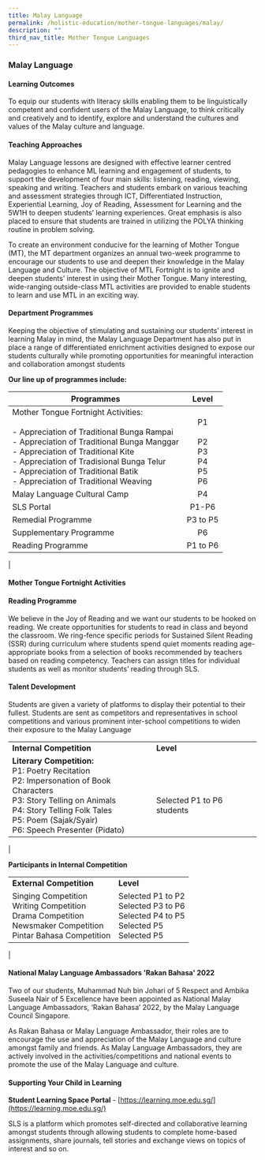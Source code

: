 ```yaml
---
title: Malay Language
permalink: /holistic-education/mother-tongue-languages/malay/
description: ""
third_nav_title: Mother Tongue Languages
---
```

### **Malay Language**
#### **Learning Outcomes**
To equip our students with literacy skills enabling them to be linguistically competent and confident users of the Malay Language, to think critically and creatively and to identify, explore and understand the cultures and values of the Malay culture and language.

#### **Teaching Approaches**
Malay Language lessons are designed with effective learner centred pedagogies to enhance ML learning and engagement of students, to support the development of four main skills: listening, reading, viewing, speaking and writing. Teachers and students embark on various teaching and assessment strategies through ICT, Differentiated Instruction, Experiential Learning, Joy of Reading, Assessment for Learning and the 5W1H to deepen students’ learning experiences. Great emphasis is also placed to ensure that students are trained in utilizing the POLYA thinking routine in problem solving.

To create an environment conducive for the learning of Mother Tongue (MT), the MT department organizes an annual two-week programme to encourage our students to use and deepen their knowledge in the Malay Language and Culture. The objective of MTL Fortnight is to ignite and deepen students’ interest in using their Mother Tongue. Many interesting, wide-ranging outside-class MTL activities are provided to enable students to learn and use MTL in an exciting way.

#### **Department Programmes**
Keeping the objective of stimulating and sustaining our students’ interest in learning Malay in mind, the Malay Language Department has also put in place a range of differentiated enrichment activities designed to expose our students culturally while promoting opportunities for meaningful interaction and collaboration amongst students

**Our line up of programmes include:**

| Programmes | Level |
|---|:---:|
|  Mother Tongue Fortnight Activities: <br><br>-  Appreciation of Traditional Bunga Rampai <br>-  Appreciation of Traditional Bunga Manggar<br>-  Appreciation of Traditional Kite<br>-  Appreciation of Tradisional Bunga Telur<br>-  Appreciation of Traditional Batik<br>-  Appreciation of Traditional Weaving | <br>P1 <br><br>P2<br>P3 <br>P4<br>P5 <br>P6  |
|  Malay Language Cultural Camp | P4 |
|  SLS Portal        | P1-P6 |
|  Remedial Programme          | P3 to P5 |
|  Supplementary Programme  | P6 |
|  Reading Programme  | P1 to P6 |
|

#### **Mother Tongue Fortnight Activities**


#### **Reading Programme**
We believe in the Joy of Reading and we want our students to be hooked on reading. We create opportunities for students to read in class and beyond the classroom. We ring-fence specific periods for Sustained Silent Reading (SSR) during curriculum where students spend quiet moments reading age-appropriate books from a selection of books recommended by teachers based on reading competency. Teachers can assign titles for individual students as well as monitor students’ reading through SLS.

#### **Talent Development**
Students are given a variety of platforms to display their potential to their fullest. Students are sent as competitors and representatives in school competitions and various prominent inter-school competitions to widen their exposure to the Malay Language

|  |  |
|---|---|
|  **Internal Competition** |  **Level** |
|  **Literary Competition:** <br>P1: Poetry Recitation <br>P2: Impersonation of Book Characters <br>P3: Story Telling on Animals <br>P4: Story Telling Folk Tales <br>P5: Poem (Sajak/Syair) <br>P6: Speech Presenter (Pidato) |<br><br> Selected P1 to P6 students |
| 

**Participants in Internal Competition**

|  |  |
|---|---|
|  **External Competition** | **Level** |
| Singing Competition<br>Writing Competition <br>Drama Competition<br>Newsmaker Competition<br>Pintar Bahasa Competition  | Selected P1 to P2<br>Selected P3 to P6<br>Selected P4 to P5<br>Selected P5<br>Selected P5 |
|

#### **National Malay Language Ambassadors 'Rakan Bahasa' 2022**

Two of our students, Muhammad Nuh bin Johari of 5 Respect and Ambika Suseela Nair of 5 Excellence have been appointed as National Malay Language Ambassadors, ‘Rakan Bahasa’ 2022, by the Malay Language Council Singapore.



As Rakan Bahasa or Malay Language Ambassador, their roles are to encourage the use and appreciation of the Malay Language and culture amongst family and friends. As Malay Language Ambassadors, they are actively involved in the activities/competitions and national events to promote the use of the Malay Language and culture.

#### **Supporting Your Child in Learning**
**Student Learning Space Portal** - [https://learning.moe.edu.sg/](https://learning.moe.edu.sg/)

SLS is a platform which promotes self-directed and collaborative learning amongst students through allowing students to complete home-based assignments, share journals, tell stories and exchange views on topics of interest and so on.